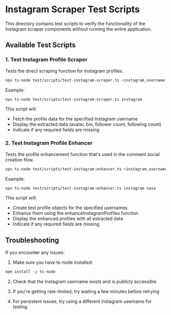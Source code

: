 # Instagram Scraper Test Scripts

This directory contains test scripts to verify the functionality of the Instagram scraper components without running the entire application.

## Available Test Scripts

### 1. Test Instagram Profile Scraper

Tests the direct scraping function for Instagram profiles.

```bash
npx ts-node test/scripts/test-instagram-scraper.ts <instagram_username>
```

Example:

```bash
npx ts-node test/scripts/test-instagram-scraper.ts instagram
```

This script will:

- Fetch the profile data for the specified Instagram username
- Display the extracted data (avatar, bio, follower count, following count)
- Indicate if any required fields are missing

### 2. Test Instagram Profile Enhancer

Tests the profile enhancement function that's used in the comment social creation flow.

```bash
npx ts-node test/scripts/test-instagram-enhancer.ts <instagram_username1> [<instagram_username2> ...]
```

Example:

```bash
npx ts-node test/scripts/test-instagram-enhancer.ts instagram nasa
```

This script will:

- Create test profile objects for the specified usernames
- Enhance them using the enhanceInstagramProfiles function
- Display the enhanced profiles with all extracted data
- Indicate if any required fields are missing

## Troubleshooting

If you encounter any issues:

1. Make sure you have ts-node installed:

```bash
npm install -g ts-node
```

2. Check that the Instagram username exists and is publicly accessible

3. If you're getting rate-limited, try waiting a few minutes before retrying

4. For persistent issues, try using a different Instagram username for testing
